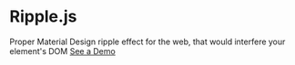 # Ripple.js
Proper Material Design ripple effect for the web, that would interfere your element's DOM
[See a Demo](https://vsevolodtrofimov.github.io/Ripple.js/)
